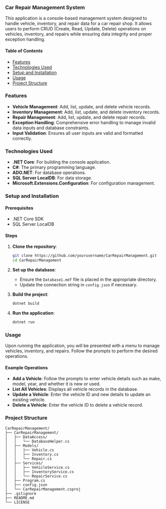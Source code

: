 ### Car Repair Management System

This application is a console-based management system designed to handle vehicle, inventory, and repair data for a car repair shop. It allows users to perform CRUD (Create, Read, Update, Delete) operations on vehicles, inventory, and repairs while ensuring data integrity and proper exception handling.

#### Table of Contents

- [Features](#features)
- [Technologies Used](#technologies-used)
- [Setup and Installation](#setup-and-installation)
- [Usage](#usage)
- [Project Structure](#project-structure)

### Features

- **Vehicle Management**: Add, list, update, and delete vehicle records.
- **Inventory Management**: Add, list, update, and delete inventory records.
- **Repair Management**: Add, list, update, and delete repair records.
- **Exception Handling**: Comprehensive error handling to manage invalid data inputs and database constraints.
- **Input Validation**: Ensures all user inputs are valid and formatted correctly.

### Technologies Used

- **.NET Core**: For building the console application.
- **C#**: The primary programming language.
- **ADO.NET**: For database operations.
- **SQL Server LocalDB**: For data storage.
- **Microsoft.Extensions.Configuration**: For configuration management.

### Setup and Installation

#### Prerequisites

- .NET Core SDK
- SQL Server LocalDB

#### Steps

1. **Clone the repository**:
   ```sh
   git clone https://github.com/yourusername/CarRepairManagement.git
   cd CarRepairManagement
   ```

2. **Set up the database**:
   - Ensure the `Database1.mdf` file is placed in the appropriate directory.
   - Update the connection string in `config.json` if necessary.

3. **Build the project**:
   ```sh
   dotnet build
   ```

4. **Run the application**:
   ```sh
   dotnet run
   ```

### Usage

Upon running the application, you will be presented with a menu to manage vehicles, inventory, and repairs. Follow the prompts to perform the desired operations.

#### Example Operations

- **Add a Vehicle**: Follow the prompts to enter vehicle details such as make, model, year, and whether it is new or used.
- **List All Vehicles**: Displays all vehicle records in the database.
- **Update a Vehicle**: Enter the vehicle ID and new details to update an existing vehicle.
- **Delete a Vehicle**: Enter the vehicle ID to delete a vehicle record.

### Project Structure

```
CarRepairManagement/
├── CarRepairManagement/
│   ├── DataAccess/
│   │   └── DatabaseHelper.cs
│   ├── Models/
│   │   ├── Vehicle.cs
│   │   ├── Inventory.cs
│   │   └── Repair.cs
│   ├── Services/
│   │   ├── VehicleService.cs
│   │   ├── InventoryService.cs
│   │   └── RepairService.cs
│   ├── Program.cs
│   ├── config.json
│   └── CarRepairManagement.csproj
├── .gitignore
├── README.md
└── LICENSE
```

